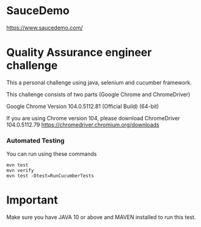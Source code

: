 # SauceDemo
https://www.saucedemo.com/



# Quality Assurance engineer challenge
This a personal challenge using java, selenium and cucumber framework.

This challenge consists of two parts (Google Chrome and ChromeDriver)

Google Chrome
Version 104.0.5112.81 (Official Build) (64-bit)



If you are using Chrome version 104, please download ChromeDriver 104.0.5112.79
https://chromedriver.chromium.org/downloads

### Automated Testing 
You can run using these commands

```
mvn test
mvn verify
mvn test -Dtest=RunCucumberTests
```

# Important
Make sure you have JAVA 10 or above and MAVEN installed to run this test.
